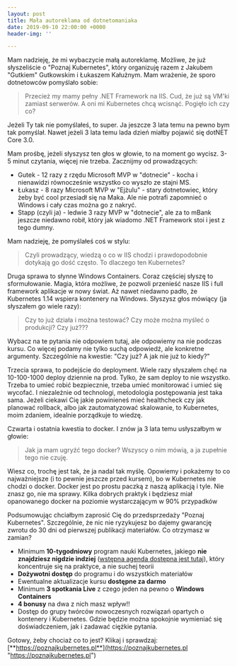 ```yaml
---
layout: post
title: Mała autoreklama od dotnetomaniaka
date: 2019-09-10 22:00:00 +0000
header-img: ''

---
```

Mam nadzieję, że mi wybaczycie małą autoreklamę. Możliwe, że już słyszeliście o "Poznaj Kubernetes", który organizuję razem z Jakubem "Gutkiem" Gutkowskim i Łukaszem Kałużnym. Mam wrażenie, że sporo dotnetowców pomyślało sobie:

> Przecież my mamy pełny .NET Framework na IIS. Cud, że już są VM'ki zamiast serwerów. A oni mi Kubernetes chcą wcisnąć. Pogięło ich czy co?

Jeżeli Ty tak nie pomyślałeś, to super. Ja jeszcze 3 lata temu na pewno bym tak pomyślał. Nawet jeżeli 3 lata temu lada dzień miałby pojawić się dotNET Core 3.0.

Mam prośbę, jeżeli słyszysz ten głos w głowie, to na moment go wycisz. 3-5 minut czytania, więcej nie trzeba. Zacznijmy od prowadzących:

* Gutek - 12 razy z rzędu Microsoft MVP w "dotnecie" - kocha i nienawidzi równocześnie wszystko co wyszło ze stajni MS.
* Łukasz - 8 razy Microsoft MVP w "Ejżulu" - stary dotnetowiec, który żeby być cool przesiadł się na Maka. Ale nie potrafi zapomnieć o Windows i cały czas można go z nakryć.
* Stapp (czyli ja) - ledwie 3 razy MVP w "dotnecie", ale za to mBank jeszcze niedawno robił, który jak wiadomo .NET Framework stoi i jest z tego dumny.

Mam nadzieję, że pomyślałeś coś w stylu:

> Czyli prowadzący, wiedzą o co w IIS chodzi i prawdopodobnie dotykają go dość często. To dlaczego ten Kubernetes?

Druga sprawa to słynne Windows Containers. Coraz częściej słyszę to sformułowanie. Magia, która możliwe, że pozwoli przenieść nasze IIS i full framework aplikacje w nowy świat. Aż nawet niedawno padło, że Kubernetes 1.14 wspiera kontenery na Windows. Słyszysz głos mówiący (ja słyszałem go wiele razy):

>  Czy to już działa i można testować? Czy może można myśleć o produkcji? Czy już??? 

Wybacz na te pytania nie odpowiem tutaj, ale odpowiemy na nie podczas kursu. Co więcej podamy nie tylko suchą odpowiedź, ale konkretne argumenty. Szczególnie na kwestie: "Czy już? A jak nie już to kiedy?"

Trzecia sprawa, to podejście do deployment. Wiele razy słyszałem chęć na 10-100-1000 deploy dziennie na prod. Tylko, że sam deploy to nie wszystko. Trzeba to umieć robić bezpiecznie, trzeba umieć monitorować i umieć się wycofać. I niezależnie od technologi, metodologia postępowania jest taka sama. Jeżeli ciekawi Cię jakie powinieneś mieć healthcheck czy jak planować rollback, albo jak zautomatyzować skalowanie, to Kubernetes, moim zdaniem, idealnie porządkuje to wiedzę. 

Czwarta i ostatnia kwestia to docker. I znów ja 3 lata temu usłyszałbym w głowie:

> Jak ja mam ugryźć tego docker? Wszyscy o nim mówią, a ja zupełnie tego nie czuję.

Wiesz co, trochę jest tak, że ja nadal tak myślę. Opowiemy i pokażemy to co najważniejsze (i to pewnie jeszcze przed kursem), bo w Kubernetes nie chodzi o docker. Docker jest po prostu paczką z naszą aplikacją i tyle. Nie znasz go, nie ma sprawy. Kilka dobrych praktyk i będziesz miał opanowanego docker na poziomie wystarczającym w 90% przypadków

Podsumowując chciałbym zaprosić Cię do przedsprzedaży "Poznaj Kubernetes". Szczególnie, że nic nie ryzykujesz bo dajemy gwarancję zwrotu do 30 dni od pierwszej publikacji materiałów. Co otrzymasz w zamian? 

* Minimum **10-tygodniowy** program nauki Kubernetes, jakiego **nie znajdziesz nigdzie indziej** ([wstępna agenda dostępna jest tutaj](https://poznajkubernetes.pl/#agenda)), który koncentruje się na praktyce, a nie suchej teorii
* **Dożywotni dostęp** do programu i do wszystkich materiałów
* Ewentualne aktualizacje kursu **dostępne za darmo**
* Minimum **3 spotkania Live** z czego jeden na pewno o **Windows Containers**
* **4 bonusy** na dwa z nich masz wpływ!!
* Dostęp do grupy twórców nowoczesnych rozwiązań opartych o kontenery i Kubernetes. Gdzie będzie można spokojnie wymieniać się doświadczeniem, jak i zadawać ciężkie pytania.

Gotowy, żeby chociaż co to jest? Klikaj i sprawdzaj: [**https://poznajkubernetes.pl**](https://poznajkubernetes.pl "https://poznajkubernetes.pl")